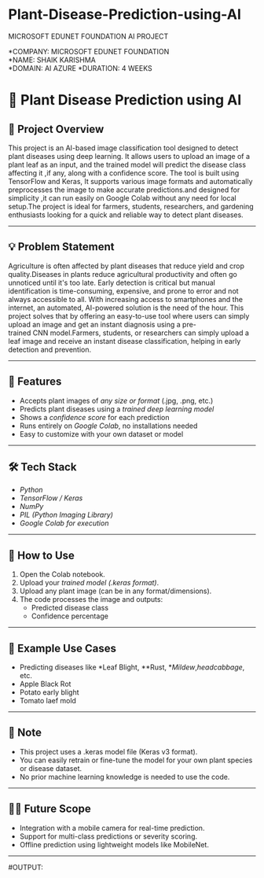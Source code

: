 # Plant-Disease-Prediction-using-AI
MICROSOFT EDUNET FOUNDATION AI PROJECT

*COMPANY: MICROSOFT EDUNET FOUNDATION  
*NAME: SHAIK KARISHMA  
*DOMAIN: AI AZURE 
*DURATION: 4 WEEKS


# 🌿 Plant Disease Prediction using AI

## 🧠 Project Overview

This project is an AI-based image classification tool designed to detect plant diseases using deep learning. It allows users to upload an image of a plant leaf as an input, and the trained model will predict the disease class affecting it ,if any, along with a confidence score. The tool is built using TensorFlow and Keras, It supports various image formats and automatically preprocesses the image to make accurate predictions.and designed for simplicity ,it can run easily on Google Colab without any need for local  setup.The project is ideal for farmers, students, researchers, and gardening enthusiasts looking for a quick and reliable way to detect plant diseases.
 
---

## 💡 Problem Statement

Agriculture is often affected by plant diseases that reduce yield and crop quality.Diseases in plants reduce agricultural productivity and often go unnoticed until it's too late. Early detection is critical but manual identification is time-consuming, expensive, and prone to error and not always accessible to all. With increasing access to smartphones and the internet, an automated, AI-powered solution is the need of the hour. This project solves that by offering an easy-to-use tool where users can simply upload an image and get an instant diagnosis using a pre-trained CNN model.Farmers, students, or researchers can simply upload a leaf image and receive an instant disease classification, helping in early detection and prevention.


---

## 🚀 Features

- Accepts plant images of *any size or format* (.jpg, .png, etc.)
- Predicts plant diseases using a *trained deep learning model*
- Shows a *confidence score* for each prediction
- Runs entirely on *Google Colab*, no installations needed
- Easy to customize with your own dataset or model

---

## 🛠 Tech Stack

- *Python*
- *TensorFlow / Keras*
- *NumPy*
- *PIL (Python Imaging Library)*
- *Google Colab for execution*

---

## 📁 How to Use

1. Open the Colab notebook.
2. Upload your *trained model (.keras format)*.
3. Upload any plant image (can be in any format/dimensions).
4. The code processes the image and outputs:
   - Predicted disease class
   - Confidence percentage

---

## 🧪 Example Use Cases

- Predicting diseases like *Leaf Blight, **Rust, **Mildew*,*headcabbage*, etc.
- Apple Black Rot
- Potato early blight
- Tomato laef mold
  
---

## 📌 Note

- This project uses a .keras model file (Keras v3 format).
- You can easily retrain or fine-tune the model for your own plant species or disease dataset.
- No prior machine learning knowledge is needed to use the code.

---

## 👩‍🌾 Future Scope

- Integration with a mobile camera for real-time prediction.
- Support for multi-class predictions or severity scoring.
- Offline prediction using lightweight models like MobileNet.

---

#OUTPUT:

